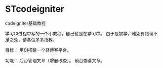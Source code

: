 ﻿# STcodeigniter

codeigniter基础教程

学习CI过程中写的一个小教程，自己也是在学习中。
由于是初学，难免有错误不足之处，请各位多多指教。

目标：
用CI搭建一个轻博客平台。

功能：
后台管理文章（增删改查）。
前台查看文章。
